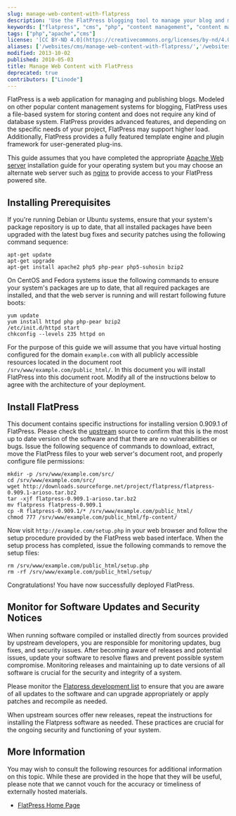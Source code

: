```yaml
---
slug: manage-web-content-with-flatpress
description: 'Use the FlatPress blogging tool to manage your blog and manage web content.'
keywords: ["flatpress", "cms", "php", "content management", "content management systems"]
tags: ["php","apache","cms"]
license: '[CC BY-ND 4.0](https://creativecommons.org/licenses/by-nd/4.0)'
aliases: ['/websites/cms/manage-web-content-with-flatpress/','/websites/cms/flatpress/manage-web-content-with-flatpress/','/web-applications/cms-guides/flatpress/']
modified: 2013-10-02
published: 2010-05-03
title: Manage Web Content with FlatPress
deprecated: true
contributors: ["Linode"]
---
```


FlatPress is a web application for managing and publishing blogs. Modeled on other popular content management systems for blogging, FlatPress uses a file-based system for storing content and does not require any kind of database system. FlatPress provides advanced features, and depending on the specific needs of your project, FlatPress may support higher load. Additionally, FlatPress provides a fully featured template engine and plugin framework for user-generated plug-ins.

This guide assumes that you have completed the appropriate [Apache Web server](/docs/web-servers/apache/) installation guide for your operating system but you may choose an alternate web server such as [nginx](/docs/web-servers/nginx/) to provide access to your FlatPress powered site.

## Installing Prerequisites

If you're running Debian or Ubuntu systems, ensure that your system's package repository is up to date, that all installed packages have been upgraded with the latest bug fixes and security patches using the following command sequence:

    apt-get update
    apt-get upgrade
    apt-get install apache2 php5 php-pear php5-suhosin bzip2

On CentOS and Fedora systems issue the following commands to ensure your system's packages are up to date, that all required packages are installed, and that the web server is running and will restart following future boots:

    yum update
    yum install httpd php php-pear bzip2
    /etc/init.d/httpd start
    chkconfig --levels 235 httpd on

For the purpose of this guide we will assume that you have virtual hosting configured for the domain `example.com` with all publicly accessible resources located in the document root `/srv/www/example.com/public_html/`. In this document you will install FlatPress into this document root. Modify all of the instructions below to agree with the architecture of your deployment.

## Install FlatPress

This document contains specific instructions for installing version 0.909.1 of FlatPress. Please check the [upstream](http://www.flatpress.org/home/) source to confirm that this is the most up to date version of the software and that there are no vulnerabilities or bugs. Issue the following sequence of commands to download, extract, move the FlatPress files to your web server's document root, and properly configure file permissions:

    mkdir -p /srv/www/example.com/src/
    cd /srv/www/example.com/src/
    wget http://downloads.sourceforge.net/project/flatpress/flatpress-0.909.1-arioso.tar.bz2
    tar -xjf flatpress-0.909.1-arioso.tar.bz2
    mv flatpress flatpress-0.909.1
    cp -R flatpress-0.909.1/* /srv/www/example.com/public_html/
    chmod 777 /srv/www/example.com/public_html/fp-content/

Now visit `http://example.com/setup.php` in your web browser and follow the setup procedure provided by the FlatPress web based interface. When the setup process has completed, issue the following commands to remove the setup files:

    rm /srv/www/example.com/public_html/setup.php
    rm -rf /srv/www/example.com/public_html/setup/

Congratulations! You have now successfully deployed FlatPress.

## Monitor for Software Updates and Security Notices

When running software compiled or installed directly from sources provided by upstream developers, you are responsible for monitoring updates, bug fixes, and security issues. After becoming aware of releases and potential issues, update your software to resolve flaws and prevent possible system compromise. Monitoring releases and maintaining up to date versions of all software is crucial for the security and integrity of a system.

Please monitor the [Flatpress development list](https://lists.sourceforge.net/lists/listinfo/flatpress-dev) to ensure that you are aware of all updates to the software and can upgrade appropriately or apply patches and recompile as needed.

When upstream sources offer new releases, repeat the instructions for installing the Flatpress software as needed. These practices are crucial for the ongoing security and functioning of your system.

## More Information

You may wish to consult the following resources for additional information on this topic. While these are provided in the hope that they will be useful, please note that we cannot vouch for the accuracy or timeliness of externally hosted materials.

- [FlatPress Home Page](http://www.flatpress.org/home/)



